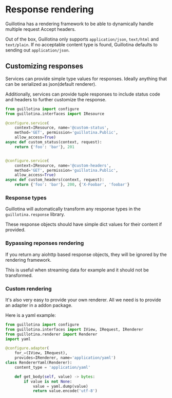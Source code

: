 # Response rendering

Guillotina has a rendering framework to be able to dynamically handle multiple
request Accept headers.

Out of the box, Guillotina only supports `application/json`, `text/html` and `text/plain`.
If no acceptable content type is found, Guillotina defaults to sending out
`application/json`.


## Customizing responses

Services can provide simple type values for responses. Ideally anything that can be
serialized as json(default renderer).

Additionally, services can provide tuple responses to include status code and headers
to further customize the response.


```python
from guillotina import configure
from guillotina.interfaces import IResource

@configure.service(
    context=IResource, name='@custom-status',
    method='GET', permission='guillotina.Public',
    allow_access=True)
async def custom_status(context, request):
    return {'foo': 'bar'}, 201


@configure.service(
    context=IResource, name='@custom-headers',
    method='GET', permission='guillotina.Public',
    allow_access=True)
async def custom_headers(context, request):
    return {'foo': 'bar'}, 200, {'X-Foobar', 'foobar'}

```


### Response types

Guillotina will automatically transform any response types in the `guillotina.response`
library.

These response objects should have simple dict values for their content if provided.


### Bypassing reponses rendering

If you return any aiohttp based response objects, they will be ignored by the rendering
framework.

This is useful when streaming data for example and it should not be transformed.


### Custom rendering

It's also very easy to provide your own renderer. All we need is to provide an adapter
in a addon package.

Here is a yaml example:


```python
from guillotina import configure
from guillotina.interfaces import IView, IRequest, IRenderer
from guillotina.renderer import Renderer
import yaml

@configure.adapter(
    for_=(IView, IRequest),
    provides=IRenderer, name='application/yaml')
class RendererYaml(Renderer):
    content_type = 'application/yaml'

    def get_body(self, value) -> bytes:
        if value is not None:
            value = yaml.dump(value)
            return value.encode('utf-8')
```
